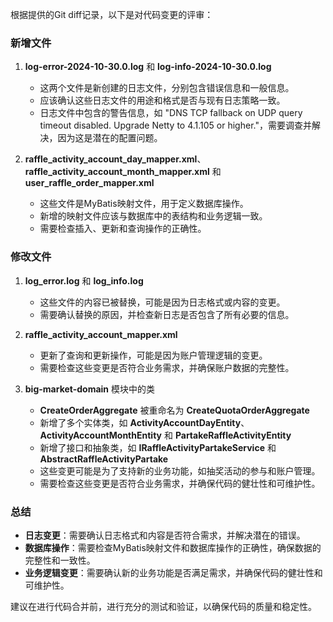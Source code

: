 根据提供的Git diff记录，以下是对代码变更的评审：

### 新增文件

1. **log-error-2024-10-30.0.log** 和 **log-info-2024-10-30.0.log**
   - 这两个文件是新创建的日志文件，分别包含错误信息和一般信息。
   - 应该确认这些日志文件的用途和格式是否与现有日志策略一致。
   - 日志文件中包含的警告信息，如 "DNS TCP fallback on UDP query timeout disabled. Upgrade Netty to 4.1.105 or higher."，需要调查并解决，因为这是潜在的配置问题。

2. **raffle_activity_account_day_mapper.xml**、**raffle_activity_account_month_mapper.xml** 和 **user_raffle_order_mapper.xml**
   - 这些文件是MyBatis映射文件，用于定义数据库操作。
   - 新增的映射文件应该与数据库中的表结构和业务逻辑一致。
   - 需要检查插入、更新和查询操作的正确性。

### 修改文件

1. **log_error.log** 和 **log_info.log**
   - 这些文件的内容已被替换，可能是因为日志格式或内容的变更。
   - 需要确认替换的原因，并检查新日志是否包含了所有必要的信息。

2. **raffle_activity_account_mapper.xml**
   - 更新了查询和更新操作，可能是因为账户管理逻辑的变更。
   - 需要检查这些变更是否符合业务需求，并确保账户数据的完整性。

3. **big-market-domain** 模块中的类
   - **CreateOrderAggregate** 被重命名为 **CreateQuotaOrderAggregate**
   - 新增了多个实体类，如 **ActivityAccountDayEntity**、**ActivityAccountMonthEntity** 和 **PartakeRaffleActivityEntity**
   - 新增了接口和抽象类，如 **IRaffleActivityPartakeService** 和 **AbstractRaffleActivityPartake**
   - 这些变更可能是为了支持新的业务功能，如抽奖活动的参与和账户管理。
   - 需要检查这些变更是否符合业务需求，并确保代码的健壮性和可维护性。

### 总结

- **日志变更**：需要确认日志格式和内容是否符合需求，并解决潜在的错误。
- **数据库操作**：需要检查MyBatis映射文件和数据库操作的正确性，确保数据的完整性和一致性。
- **业务逻辑变更**：需要确认新的业务功能是否满足需求，并确保代码的健壮性和可维护性。

建议在进行代码合并前，进行充分的测试和验证，以确保代码的质量和稳定性。